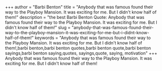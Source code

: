 +++
author = "Barbi Benton"
title = "Anybody that was famous found their way to the Playboy Mansion. It was exciting for me. But I didn't know half of them!"
description = "the best Barbi Benton Quote: Anybody that was famous found their way to the Playboy Mansion. It was exciting for me. But I didn't know half of them!"
slug = "anybody-that-was-famous-found-their-way-to-the-playboy-mansion-it-was-exciting-for-me-but-i-didnt-know-half-of-them!"
keywords = "Anybody that was famous found their way to the Playboy Mansion. It was exciting for me. But I didn't know half of them!,barbi benton,barbi benton quotes,barbi benton quote,barbi benton sayings,barbi benton saying,quotes, sayings,quote, saying, motivation"
+++
Anybody that was famous found their way to the Playboy Mansion. It was exciting for me. But I didn't know half of them!
